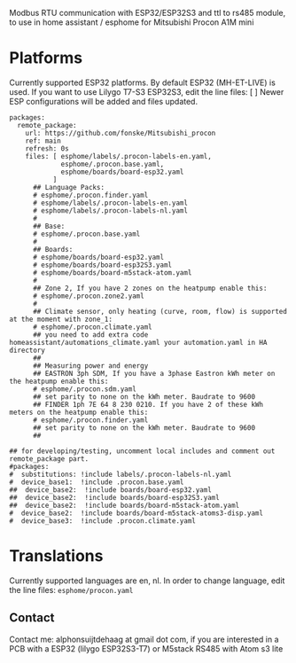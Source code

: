 Modbus RTU communication with ESP32/ESP32S3 and ttl to rs485 module, to use in home assistant / esphome for Mitsubishi Procon A1M mini

# Platforms
Currently supported ESP32 platforms.
By default ESP32 (MH-ET-LIVE) is used. If you want to use Lilygo T7-S3 ESP32S3, edit the line files: [ ]
Newer ESP configurations will be added and files updated.

```
packages:
  remote_package:
    url: https://github.com/fonske/Mitsubishi_procon
    ref: main
    refresh: 0s
    files: [ esphome/labels/.procon-labels-en.yaml, 
             esphome/.procon.base.yaml, 
             esphome/boards/board-esp32.yaml 
           ]
      ## Language Packs:
      # esphome/.procon.finder.yaml
      # esphome/labels/.procon-labels-en.yaml
      # esphome/labels/.procon-labels-nl.yaml
      #
      ## Base:
      # esphome/.procon.base.yaml
      #
      ## Boards:
      # esphome/boards/board-esp32.yaml
      # esphome/boards/board-esp32S3.yaml
      # esphome/boards/board-m5stack-atom.yaml
      #
      ## Zone 2, If you have 2 zones on the heatpump enable this:
      # esphome/.procon.zone2.yaml
      #
      ## Climate sensor, only heating (curve, room, flow) is supported at the moment with zone_1:
      # esphome/.procon.climate.yaml
      ## you need to add extra code homeassistant/automations_climate.yaml your automation.yaml in HA directory
      ##
      ## Measuring power and energy
      ## EASTRON 3ph SDM, If you have a 3phase Eastron kWh meter on the heatpump enable this:
      # esphome/.procon.sdm.yaml
      ## set parity to none on the kWh meter. Baudrate to 9600
      ## FINDER 1ph 7E 64 8 230 0210. If you have 2 of these kWh meters on the heatpump enable this:
      # esphome/.procon.finder.yaml
      ## set parity to none on the kWh meter. Baudrate to 9600
      ##

## for developing/testing, uncomment local includes and comment out remote_package part.
#packages:
#  substitutions: !include labels/.procon-labels-nl.yaml
#  device_base1:  !include .procon.base.yaml
##  device_base2:  !include boards/board-esp32.yaml
##  device_base2:  !include boards/board-esp32S3.yaml
##  device_base2:  !include boards/board-m5stack-atom.yaml
#  device_base2:  !include boards/board-m5stack-atoms3-disp.yaml
#  device_base3:  !include .procon.climate.yaml
```

# Translations
Currently supported languages are en, nl.
In order to change language, edit the line files: `esphome/procon.yaml`

## Contact
Contact me: alphonsuijtdehaag at gmail dot com, if you are interested in a PCB with a ESP32 (lilygo ESP32S3-T7) or M5stack RS485 with Atom s3 lite

